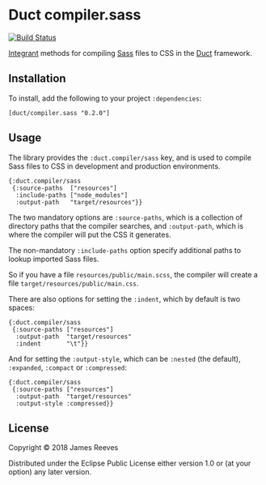# Duct compiler.sass

[![Build Status](https://travis-ci.org/duct-framework/compiler.sass.svg?branch=master)](https://travis-ci.org/duct-framework/compiler.sass)

[Integrant][] methods for compiling [Sass][] files to CSS in
the [Duct][] framework.

[integrant]: https://github.com/weavejester/integrant
[sass]:      http://sass-lang.com/
[duct]:      https://github.com/duct-framework/duct

## Installation

To install, add the following to your project `:dependencies`:

    [duct/compiler.sass "0.2.0"]

## Usage

The library provides the `:duct.compiler/sass` key, and is used to
compile Sass files to CSS in development and production environments.

```edn
{:duct.compiler/sass
 {:source-paths  ["resources"]
  :include-paths ["node_modules"]
  :output-path   "target/resources"}}
```

The two mandatory options are `:source-paths`, which is a collection
of directory paths that the compiler searches, and `:output-path`,
which is where the compiler will put the CSS it generates.

The non-mandatory `:include-paths` option specify additional paths to
lookup imported Sass files.

So if you have a file `resources/public/main.scss`, the compiler will
create a file `target/resources/public/main.css`.

There are also options for setting the `:indent`, which by default is
two spaces:

```edn
{:duct.compiler/sass
 {:source-paths ["resources"]
  :output-path  "target/resources"
  :indent       "\t"}}
```

And for setting the `:output-style`, which can be `:nested` (the
default), `:expanded`, `:compact` or `:compressed`:

```edn
{:duct.compiler/sass
 {:source-paths ["resources"]
  :output-path  "target/resources"
  :output-style :compressed}}
```

## License

Copyright © 2018 James Reeves

Distributed under the Eclipse Public License either version 1.0 or (at
your option) any later version.
